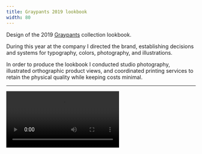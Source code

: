 ```yaml
---
title: Graypants 2019 lookbook
width: 80
---
```


Design of the 2019 [Graypants](https://graypants.com) collection lookbook.

During this year at the company I directed the brand, establishing decisions and systems for typography, colors, photography, and illustrations.

In order to produce the lookbook I conducted studio photography, illustrated orthographic product views, and coordinated printing services to retain the physical quality while keeping costs minimal.

---

<video controls src="images/graypants-lookbook-flipthrough.mp4"></video>